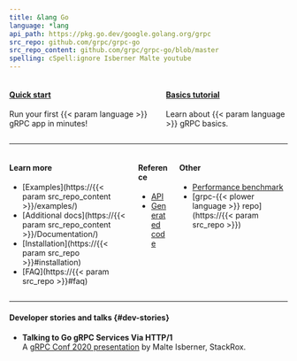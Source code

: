```yaml
---
title: &lang Go
language: *lang
api_path: https://pkg.go.dev/google.golang.org/grpc
src_repo: github.com/grpc/grpc-go
src_repo_content: github.com/grpc/grpc-go/blob/master
spelling: cSpell:ignore Isberner Malte youtube
---
```


<div class="columns c-deck-of-cards">
  <div class="column">
    <div class="card" href="#">
      <div class="card-content">
        <h4>
          <a class="" href="quickstart/">Quick start</a>
        </h4>
        <p>
          Run your first {{< param language >}} gRPC app in minutes!
        </p>
      </div>
    </div>
  </div>

  <div class="column">
    <div class="card">
      <div class="card-content">
        <h4>
          <a class="" href="basics/">Basics tutorial</a>
        </h4>
        <p>
          Learn about {{< param language >}} gRPC basics.
        </p>
      </div>
    </div>
  </div>
</div>

---

<div class="columns resource-list">
<div class="column">

#### Learn more

- [Examples](https://{{< param src_repo_content >}}/examples/)
- [Additional docs](https://{{< param src_repo_content >}}/Documentation/)
- [Installation](https://{{< param src_repo >}}#installation)
- [FAQ](https://{{< param src_repo >}}#faq)

</div><div class="column">

#### Reference

- [API](api/)
- [Generated code](generated-code/)

</div><div class="column">

#### Other

- [Performance benchmark][]
- [grpc-{{< plower language >}} repo](https://{{< param src_repo >}})
</div>
</div>

---

#### Developer stories and talks {#dev-stories}

- **Talking to Go gRPC Services Via HTTP/1**
  <a href="https://youtu.be/Vbw8h0RCn2E"><i class="fab fa-youtube"></i></a>
  <a href="https://static.sched.com/hosted_files/grpcconf20/c9/TalkingToGoGRPCviaHTTP1-gRPCConf2020-MalteIsberner.pdf"><i class="far fa-file"></i></a><br>
  A [gRPC Conf 2020 presentation](https://sched.co/cRfW)
  by Malte Isberner, StackRox.

[Performance benchmark]: https://performance-dot-grpc-testing.appspot.com/explore?dashboard=5652536396611584&widget=490377658&container=1286539696
